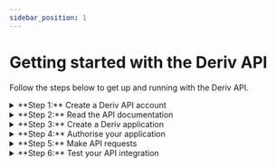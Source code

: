 ```yaml
---
sidebar_position: 1
---
```


# Getting started with the Deriv API

Follow the steps below to get up and running with the Deriv API.

<details>
  <summary>**Step 1:** Create a Deriv API account</summary>

1. Go to https://api.deriv.com/
2. Click **Sign up** and follow the steps on-screen to create an account.

Once done, you will receive an API token that you can use to authenticate your API requests.


</details>

<details>
  <summary>**Step 2:** Read the API documentation</summary>

The Deriv API comes with a comprehensive [documentation](https://api.deriv.com/docs/intro) that explains how to use the API endpoints, including the available parameters and response formats.

Make sure you're familiar with the documentation before using the API.

</details>

<details>
  <summary>**Step 3:** Create a Deriv application</summary>

To create a Deriv application, you need to provide a name for your application and a redirect URI. The redirect URI is the URL that the user will be redirected to after they have authorised your application to access their Deriv account.

For more information, [see Create a Deriv Application](./guides/createderivapp.md)

</details>

<details>
  <summary>**Step 4:** Authorise your application</summary>

Once you've created your API application, authorise it to access your Deriv account. This involves logging into your Deriv account and granting permission for your application to access your account data.

For more information, [see Authenticate and authorise the API](./guides/apiauthentication.md)

</details>

<details>
  <summary>**Step 5:** Make API requests</summary>

Once your application is authorised, you can start making API requests.

You can use the API to retrieve information about your account, place trades, manage orders, and perform other trading-related tasks.

For more information, [see our Language specific guides](./languages/javascript/getlistofcountries.md)

</details>

<details>
  <summary>**Step 6:** Test your API integration</summary>

Before launching your application, make sure you thoroughly test your API integration to ensure that it's working correctly.

</details>
